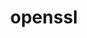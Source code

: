 ---
title: "openssl"
layout: cache
categories: [package, develop-2024-06-16]
meta: {"versions": ["3.3.0"], "compilers": ["apple-clang@=15.0.0", "cce@=15.0.1", "gcc@=10.2.1", "gcc@=10.3.0", "gcc@=11.1.0", "gcc@=11.4.0", "gcc@=12.3.0", "gcc@=7.3.1", "gcc@=7.5.0", "gcc@=9.4.0", "intel@=2021.10.0", "oneapi@=2023.2.0", "oneapi@=2024.0.0"], "oss": ["amzn2", "centos7", "rhel8", "sle_hpc15", "ubuntu18.04", "ubuntu20.04", "ubuntu22.04", "ventura"], "platforms": ["darwin", "linux"], "targets": ["aarch64", "neoverse_n1", "neoverse_v1", "neoverse_v2", "ppc64le", "x86_64_v3", "x86_64_v4", "zen4"], "stacks": ["aws-isc", "aws-isc-aarch64", "aws-pcluster-neoverse_v1", "aws-pcluster-x86_64_v4", "build_systems", "data-vis-sdk", "developer-tools-manylinux2014", "e4s", "e4s-cray-rhel", "e4s-cray-sles", "e4s-neoverse-v2", "e4s-neoverse_v1", "e4s-oneapi", "e4s-power", "e4s-rocm-external", "ml-darwin-aarch64-mps", "ml-linux-x86_64-cpu", "ml-linux-x86_64-cuda", "radiuss", "radiuss-aws", "radiuss-aws-aarch64", "root", "tutorial"], "num_specs": 26, "num_specs_by_stack": {"root": 26, "data-vis-sdk": 1, "e4s-power": 1, "e4s-rocm-external": 1, "ml-linux-x86_64-cpu": 1, "tutorial": 2, "ml-linux-x86_64-cuda": 1, "e4s": 1, "e4s-neoverse-v2": 1, "ml-darwin-aarch64-mps": 1, "build_systems": 1, "radiuss": 1, "e4s-neoverse_v1": 2, "radiuss-aws": 1, "aws-isc": 1, "radiuss-aws-aarch64": 2, "aws-isc-aarch64": 2, "e4s-oneapi": 1, "e4s-cray-rhel": 2, "aws-pcluster-x86_64_v4": 6, "developer-tools-manylinux2014": 1, "e4s-cray-sles": 2, "aws-pcluster-neoverse_v1": 2}}
spec_details: [{"hash": "sr5gzv4xsikyqk33majfjxrz5tpxk6rl", "compiler": "gcc@=11.1.0", "versions": ["3.3.0"], "os": "ubuntu20.04", "platform": "linux", "target": "x86_64_v3", "variants": ["build_system=generic", "certs=mozilla", "~docs", "+shared"], "stacks": ["root", "data-vis-sdk"], "size": "-", "tarball": "https://binaries.spack.io/develop-2024-06-16/build_cache/linux-ubuntu20.04-x86_64_v3/gcc-11.1.0/openssl-3.3.0/linux-ubuntu20.04-x86_64_v3-gcc-11.1.0-openssl-3.3.0-sr5gzv4xsikyqk33majfjxrz5tpxk6rl.spack"}, {"hash": "pcduco4cp264tnpksb6lzmvtezqzcj2e", "compiler": "gcc@=9.4.0", "versions": ["3.3.0"], "os": "ubuntu20.04", "platform": "linux", "target": "ppc64le", "variants": ["build_system=generic", "certs=mozilla", "~docs", "+shared"], "stacks": ["e4s-power", "root"], "size": "-", "tarball": "https://binaries.spack.io/develop-2024-06-16/build_cache/linux-ubuntu20.04-ppc64le/gcc-9.4.0/openssl-3.3.0/linux-ubuntu20.04-ppc64le-gcc-9.4.0-openssl-3.3.0-pcduco4cp264tnpksb6lzmvtezqzcj2e.spack"}, {"hash": "jgcr5byws2yvctxl7a3y5f5xteipqp43", "compiler": "gcc@=11.4.0", "versions": ["3.3.0"], "os": "ubuntu22.04", "platform": "linux", "target": "x86_64_v3", "variants": ["build_system=generic", "certs=mozilla", "~docs", "+shared"], "stacks": ["e4s-rocm-external", "root", "ml-linux-x86_64-cpu", "tutorial", "ml-linux-x86_64-cuda", "e4s"], "size": "-", "tarball": "https://binaries.spack.io/develop-2024-06-16/build_cache/linux-ubuntu22.04-x86_64_v3/gcc-11.4.0/openssl-3.3.0/linux-ubuntu22.04-x86_64_v3-gcc-11.4.0-openssl-3.3.0-jgcr5byws2yvctxl7a3y5f5xteipqp43.spack"}, {"hash": "lj5uitklgicjpj4duzvihnclyna5rqdq", "compiler": "gcc@=11.4.0", "versions": ["3.3.0"], "os": "ubuntu22.04", "platform": "linux", "target": "neoverse_v2", "variants": ["build_system=generic", "certs=mozilla", "~docs", "+shared"], "stacks": ["e4s-neoverse-v2", "root"], "size": "-", "tarball": "https://binaries.spack.io/develop-2024-06-16/build_cache/linux-ubuntu22.04-neoverse_v2/gcc-11.4.0/openssl-3.3.0/linux-ubuntu22.04-neoverse_v2-gcc-11.4.0-openssl-3.3.0-lj5uitklgicjpj4duzvihnclyna5rqdq.spack"}, {"hash": "kr4gcps5xfflbjpbu2krjwsznardwsot", "compiler": "apple-clang@=15.0.0", "versions": ["3.3.0"], "os": "ventura", "platform": "darwin", "target": "aarch64", "variants": ["build_system=generic", "certs=mozilla", "~docs", "+shared"], "stacks": ["ml-darwin-aarch64-mps", "root"], "size": "-", "tarball": "https://binaries.spack.io/develop-2024-06-16/build_cache/darwin-ventura-aarch64/apple-clang-15.0.0/openssl-3.3.0/darwin-ventura-aarch64-apple-clang-15.0.0-openssl-3.3.0-kr4gcps5xfflbjpbu2krjwsznardwsot.spack"}, {"hash": "wjnrpp3nkp7n72ksfqu3wgjt5v7liaey", "compiler": "gcc@=7.5.0", "versions": ["3.3.0"], "os": "ubuntu18.04", "platform": "linux", "target": "x86_64_v3", "variants": ["build_system=generic", "certs=mozilla", "~docs", "+shared"], "stacks": ["build_systems", "radiuss", "root"], "size": "-", "tarball": "https://binaries.spack.io/develop-2024-06-16/build_cache/linux-ubuntu18.04-x86_64_v3/gcc-7.5.0/openssl-3.3.0/linux-ubuntu18.04-x86_64_v3-gcc-7.5.0-openssl-3.3.0-wjnrpp3nkp7n72ksfqu3wgjt5v7liaey.spack"}, {"hash": "jrrftapnf3slr7r5hip2qj33vignwsnq", "compiler": "gcc@=11.4.0", "versions": ["3.3.0"], "os": "ubuntu22.04", "platform": "linux", "target": "neoverse_v1", "variants": ["build_system=generic", "certs=mozilla", "~docs", "+shared"], "stacks": ["e4s-neoverse_v1", "root"], "size": "-", "tarball": "https://binaries.spack.io/develop-2024-06-16/build_cache/linux-ubuntu22.04-neoverse_v1/gcc-11.4.0/openssl-3.3.0/linux-ubuntu22.04-neoverse_v1-gcc-11.4.0-openssl-3.3.0-jrrftapnf3slr7r5hip2qj33vignwsnq.spack"}, {"hash": "csvnot5okzm4ru5xgqsupp6xahl3v7qf", "compiler": "gcc@=7.3.1", "versions": ["3.3.0"], "os": "amzn2", "platform": "linux", "target": "x86_64_v3", "variants": ["build_system=generic", "certs=mozilla", "~docs", "+shared"], "stacks": ["radiuss-aws", "aws-isc", "root"], "size": "-", "tarball": "https://binaries.spack.io/develop-2024-06-16/build_cache/linux-amzn2-x86_64_v3/gcc-7.3.1/openssl-3.3.0/linux-amzn2-x86_64_v3-gcc-7.3.1-openssl-3.3.0-csvnot5okzm4ru5xgqsupp6xahl3v7qf.spack"}, {"hash": "cnv7kj5jgdppnz6eccvartkgwq6srhrb", "compiler": "gcc@=7.3.1", "versions": ["3.3.0"], "os": "amzn2", "platform": "linux", "target": "neoverse_n1", "variants": ["build_system=generic", "certs=mozilla", "~docs", "+shared"], "stacks": ["radiuss-aws-aarch64", "aws-isc-aarch64", "root"], "size": "-", "tarball": "https://binaries.spack.io/develop-2024-06-16/build_cache/linux-amzn2-neoverse_n1/gcc-7.3.1/openssl-3.3.0/linux-amzn2-neoverse_n1-gcc-7.3.1-openssl-3.3.0-cnv7kj5jgdppnz6eccvartkgwq6srhrb.spack"}, {"hash": "3mobgwut53bpod7yzyd4abp3eier4aaz", "compiler": "oneapi@=2024.0.0", "versions": ["3.3.0"], "os": "ubuntu22.04", "platform": "linux", "target": "x86_64_v3", "variants": ["build_system=generic", "certs=mozilla", "~docs", "+shared"], "stacks": ["e4s-oneapi", "root"], "size": "-", "tarball": "https://binaries.spack.io/develop-2024-06-16/build_cache/linux-ubuntu22.04-x86_64_v3/oneapi-2024.0.0/openssl-3.3.0/linux-ubuntu22.04-x86_64_v3-oneapi-2024.0.0-openssl-3.3.0-3mobgwut53bpod7yzyd4abp3eier4aaz.spack"}, {"hash": "pe6gew76ysowelv3inf3ndznsxrmdeid", "compiler": "cce@=15.0.1", "versions": ["3.3.0"], "os": "rhel8", "platform": "linux", "target": "zen4", "variants": ["build_system=generic", "certs=mozilla", "~docs", "+shared"], "stacks": ["e4s-cray-rhel", "root"], "size": "-", "tarball": "https://binaries.spack.io/develop-2024-06-16/build_cache/linux-rhel8-zen4/cce-15.0.1/openssl-3.3.0/linux-rhel8-zen4-cce-15.0.1-openssl-3.3.0-pe6gew76ysowelv3inf3ndznsxrmdeid.spack"}, {"hash": "fbd2xl46dkpsaoaf4dmdya6xt4hrp3tj", "compiler": "intel@=2021.10.0", "versions": ["3.3.0"], "os": "amzn2", "platform": "linux", "target": "x86_64_v4", "variants": ["build_system=generic", "certs=mozilla", "~docs", "+shared"], "stacks": ["root", "aws-pcluster-x86_64_v4"], "size": "-", "tarball": "https://binaries.spack.io/develop-2024-06-16/build_cache/linux-amzn2-x86_64_v4/intel-2021.10.0/openssl-3.3.0/linux-amzn2-x86_64_v4-intel-2021.10.0-openssl-3.3.0-fbd2xl46dkpsaoaf4dmdya6xt4hrp3tj.spack"}, {"hash": "x753iv7efaump7m4vk223auciouap6iq", "compiler": "gcc@=10.2.1", "versions": ["3.3.0"], "os": "centos7", "platform": "linux", "target": "x86_64_v3", "variants": ["build_system=generic", "certs=system", "~docs", "+shared"], "stacks": ["developer-tools-manylinux2014", "root"], "size": "-", "tarball": "https://binaries.spack.io/develop-2024-06-16/build_cache/linux-centos7-x86_64_v3/gcc-10.2.1/openssl-3.3.0/linux-centos7-x86_64_v3-gcc-10.2.1-openssl-3.3.0-x753iv7efaump7m4vk223auciouap6iq.spack"}, {"hash": "yqiypob37zwqcqtktanz66kb4ipuzzfm", "compiler": "gcc@=7.3.1", "versions": ["3.3.0"], "os": "amzn2", "platform": "linux", "target": "aarch64", "variants": ["build_system=generic", "certs=mozilla", "~docs", "+shared"], "stacks": ["radiuss-aws-aarch64", "aws-isc-aarch64", "root"], "size": "-", "tarball": "https://binaries.spack.io/develop-2024-06-16/build_cache/linux-amzn2-aarch64/gcc-7.3.1/openssl-3.3.0/linux-amzn2-aarch64-gcc-7.3.1-openssl-3.3.0-yqiypob37zwqcqtktanz66kb4ipuzzfm.spack"}, {"hash": "rlqas7wyncpyrvxi46esxoahc6ynouao", "compiler": "gcc@=10.3.0", "versions": ["3.3.0"], "os": "sle_hpc15", "platform": "linux", "target": "x86_64_v4", "variants": ["build_system=generic", "certs=mozilla", "~docs", "+shared"], "stacks": ["root", "e4s-cray-sles"], "size": "-", "tarball": "https://binaries.spack.io/develop-2024-06-16/build_cache/linux-sle_hpc15-x86_64_v4/gcc-10.3.0/openssl-3.3.0/linux-sle_hpc15-x86_64_v4-gcc-10.3.0-openssl-3.3.0-rlqas7wyncpyrvxi46esxoahc6ynouao.spack"}, {"hash": "lfrdvfuofyrrhakkwuupn2bne5dfyaoe", "compiler": "gcc@=12.3.0", "versions": ["3.3.0"], "os": "amzn2", "platform": "linux", "target": "neoverse_v1", "variants": ["build_system=generic", "certs=mozilla", "~docs", "+shared"], "stacks": ["aws-pcluster-neoverse_v1", "root"], "size": "-", "tarball": "https://binaries.spack.io/develop-2024-06-16/build_cache/linux-amzn2-neoverse_v1/gcc-12.3.0/openssl-3.3.0/linux-amzn2-neoverse_v1-gcc-12.3.0-openssl-3.3.0-lfrdvfuofyrrhakkwuupn2bne5dfyaoe.spack"}, {"hash": "ble3uyv6hfcncntaravfuhui6r2iirj4", "compiler": "oneapi@=2023.2.0", "versions": ["3.3.0"], "os": "amzn2", "platform": "linux", "target": "x86_64_v3", "variants": ["build_system=generic", "certs=mozilla", "~docs", "+shared"], "stacks": ["root", "aws-pcluster-x86_64_v4"], "size": "-", "tarball": "https://binaries.spack.io/develop-2024-06-16/build_cache/linux-amzn2-x86_64_v3/oneapi-2023.2.0/openssl-3.3.0/linux-amzn2-x86_64_v3-oneapi-2023.2.0-openssl-3.3.0-ble3uyv6hfcncntaravfuhui6r2iirj4.spack"}, {"hash": "65n7mp7knmktdvs7dkkkpdwfnrkms6qd", "compiler": "gcc@=12.3.0", "versions": ["3.3.0"], "os": "ubuntu22.04", "platform": "linux", "target": "x86_64_v3", "variants": ["build_system=generic", "certs=mozilla", "~docs", "+shared"], "stacks": ["tutorial", "root"], "size": "-", "tarball": "https://binaries.spack.io/develop-2024-06-16/build_cache/linux-ubuntu22.04-x86_64_v3/gcc-12.3.0/openssl-3.3.0/linux-ubuntu22.04-x86_64_v3-gcc-12.3.0-openssl-3.3.0-65n7mp7knmktdvs7dkkkpdwfnrkms6qd.spack"}, {"hash": "fltudtro4l7dcyx3rcvfb55q2mwfmomr", "compiler": "gcc@=12.3.0", "versions": ["3.3.0"], "os": "amzn2", "platform": "linux", "target": "x86_64_v3", "variants": ["build_system=generic", "certs=mozilla", "~docs", "+shared"], "stacks": ["root", "aws-pcluster-x86_64_v4"], "size": "-", "tarball": "https://binaries.spack.io/develop-2024-06-16/build_cache/linux-amzn2-x86_64_v3/gcc-12.3.0/openssl-3.3.0/linux-amzn2-x86_64_v3-gcc-12.3.0-openssl-3.3.0-fltudtro4l7dcyx3rcvfb55q2mwfmomr.spack"}, {"hash": "aij6tdbureiaa47ntsbjk2g44kt23zw3", "compiler": "gcc@=11.4.0", "versions": ["3.3.0"], "os": "ubuntu22.04", "platform": "linux", "target": "neoverse_v1", "variants": ["build_system=generic", "certs=mozilla", "~docs", "+shared"], "stacks": ["e4s-neoverse_v1", "root"], "size": "-", "tarball": "https://binaries.spack.io/develop-2024-06-16/build_cache/linux-ubuntu22.04-neoverse_v1/gcc-11.4.0/openssl-3.3.0/linux-ubuntu22.04-neoverse_v1-gcc-11.4.0-openssl-3.3.0-aij6tdbureiaa47ntsbjk2g44kt23zw3.spack"}, {"hash": "pxp4bghxmcl5axb2dsbw6vw4pr2hjmxn", "compiler": "gcc@=12.3.0", "versions": ["3.3.0"], "os": "amzn2", "platform": "linux", "target": "neoverse_n1", "variants": ["build_system=generic", "certs=mozilla", "~docs", "+shared"], "stacks": ["aws-pcluster-neoverse_v1", "root"], "size": "-", "tarball": "https://binaries.spack.io/develop-2024-06-16/build_cache/linux-amzn2-neoverse_n1/gcc-12.3.0/openssl-3.3.0/linux-amzn2-neoverse_n1-gcc-12.3.0-openssl-3.3.0-pxp4bghxmcl5axb2dsbw6vw4pr2hjmxn.spack"}, {"hash": "bgmgx3nxddldotwngyssr6zl6gm3lwb3", "compiler": "gcc@=12.3.0", "versions": ["3.3.0"], "os": "amzn2", "platform": "linux", "target": "x86_64_v4", "variants": ["build_system=generic", "certs=mozilla", "~docs", "+shared"], "stacks": ["root", "aws-pcluster-x86_64_v4"], "size": "-", "tarball": "https://binaries.spack.io/develop-2024-06-16/build_cache/linux-amzn2-x86_64_v4/gcc-12.3.0/openssl-3.3.0/linux-amzn2-x86_64_v4-gcc-12.3.0-openssl-3.3.0-bgmgx3nxddldotwngyssr6zl6gm3lwb3.spack"}, {"hash": "sx4hqktxcugimwvbndg5yqp573iijmxa", "compiler": "intel@=2021.10.0", "versions": ["3.3.0"], "os": "amzn2", "platform": "linux", "target": "x86_64_v3", "variants": ["build_system=generic", "certs=mozilla", "~docs", "+shared"], "stacks": ["root", "aws-pcluster-x86_64_v4"], "size": "-", "tarball": "https://binaries.spack.io/develop-2024-06-16/build_cache/linux-amzn2-x86_64_v3/intel-2021.10.0/openssl-3.3.0/linux-amzn2-x86_64_v3-intel-2021.10.0-openssl-3.3.0-sx4hqktxcugimwvbndg5yqp573iijmxa.spack"}, {"hash": "o3iz5tsf2txv7tjsotc43e26qojdsstl", "compiler": "cce@=15.0.1", "versions": ["3.3.0"], "os": "rhel8", "platform": "linux", "target": "zen4", "variants": ["build_system=generic", "certs=mozilla", "~docs", "+shared"], "stacks": ["e4s-cray-rhel", "root"], "size": "-", "tarball": "https://binaries.spack.io/develop-2024-06-16/build_cache/linux-rhel8-zen4/cce-15.0.1/openssl-3.3.0/linux-rhel8-zen4-cce-15.0.1-openssl-3.3.0-o3iz5tsf2txv7tjsotc43e26qojdsstl.spack"}, {"hash": "k7yuxltgyfaxev7dv3slds645rpsls6e", "compiler": "oneapi@=2023.2.0", "versions": ["3.3.0"], "os": "amzn2", "platform": "linux", "target": "x86_64_v4", "variants": ["build_system=generic", "certs=mozilla", "~docs", "+shared"], "stacks": ["root", "aws-pcluster-x86_64_v4"], "size": "-", "tarball": "https://binaries.spack.io/develop-2024-06-16/build_cache/linux-amzn2-x86_64_v4/oneapi-2023.2.0/openssl-3.3.0/linux-amzn2-x86_64_v4-oneapi-2023.2.0-openssl-3.3.0-k7yuxltgyfaxev7dv3slds645rpsls6e.spack"}, {"hash": "pvlfy24x6pesoh6mccur2mi3ub4z4acl", "compiler": "gcc@=10.3.0", "versions": ["3.3.0"], "os": "sle_hpc15", "platform": "linux", "target": "x86_64_v4", "variants": ["build_system=generic", "certs=mozilla", "~docs", "+shared"], "stacks": ["root", "e4s-cray-sles"], "size": "-", "tarball": "https://binaries.spack.io/develop-2024-06-16/build_cache/linux-sle_hpc15-x86_64_v4/gcc-10.3.0/openssl-3.3.0/linux-sle_hpc15-x86_64_v4-gcc-10.3.0-openssl-3.3.0-pvlfy24x6pesoh6mccur2mi3ub4z4acl.spack"}]
---